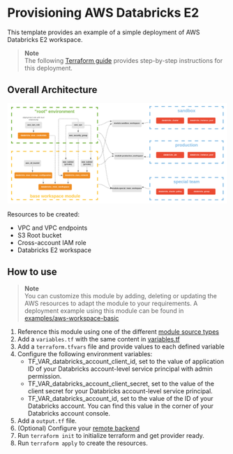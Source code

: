 # Provisioning AWS Databricks E2

This template provides an example of a simple deployment of AWS Databricks E2 workspace.

> **Note**  
> The following [Terraform guide](https://registry.terraform.io/providers/databricks/databricks/latest/docs/guides/aws-workspace) provides step-by-step instructions for this deployment. 

## Overall Architecture

![alt text](https://raw.githubusercontent.com/databricks/terraform-databricks-examples/main/modules/aws-workspace-basic/images/aws-workspace-basic.png?raw=true)

Resources to be created:
* VPC and VPC endpoints
* S3 Root bucket
* Cross-account IAM role
* Databricks E2 workspace


## How to use

> **Note**  
> You can customize this module by adding, deleting or updating the AWS resources to adapt the module to your requirements.
> A deployment example using this module can be found in [examples/aws-workspace-basic](../../examples/aws-workspace-basic)

1. Reference this module using one of the different [module source types](https://developer.hashicorp.com/terraform/language/modules/sources)
2. Add a `variables.tf` with the same content in [variables.tf](variables.tf)
3. Add a `terraform.tfvars` file and provide values to each defined variable
4. Configure the following environment variables:
    * TF_VAR_databricks_account_client_id, set to the value of application ID of your Databricks account-level service principal with admin permission.
    * TF_VAR_databricks_account_client_secret, set to the value of the client secret for your Databricks account-level service principal.
    * TF_VAR_databricks_account_id, set to the value of the ID of your Databricks account. You can find this value in the corner of your Databricks account console.
5. Add a `output.tf` file.
6. (Optional) Configure your [remote backend](https://developer.hashicorp.com/terraform/language/settings/backends/s3)
7. Run `terraform init` to initialize terraform and get provider ready.
8. Run `terraform apply` to create the resources.
